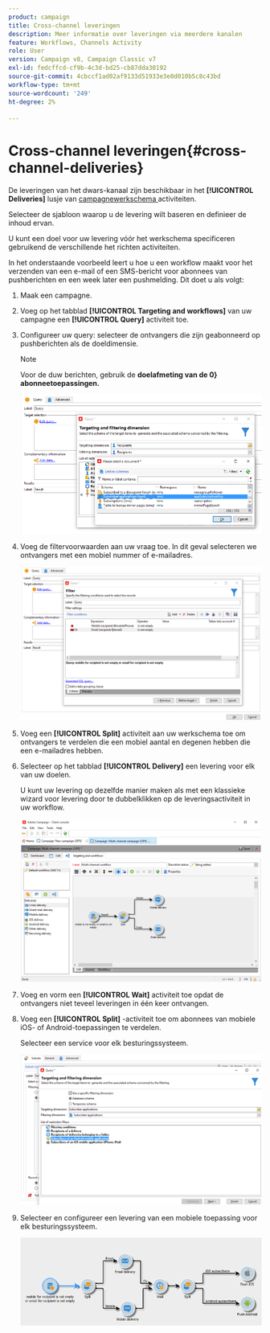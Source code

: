 ```yaml
---
product: campaign
title: Cross-channel leveringen
description: Meer informatie over leveringen via meerdere kanalen
feature: Workflows, Channels Activity
role: User
version: Campaign v8, Campaign Classic v7
exl-id: fedcffcd-cf9b-4c3d-bd25-cb87dda30192
source-git-commit: 4cbccf1ad02af9133d51933e3e0d010b5c8c43bd
workflow-type: tm+mt
source-wordcount: '249'
ht-degree: 2%

---
```


# Cross-channel leveringen{#cross-channel-deliveries}

De leveringen van het dwars-kanaal zijn beschikbaar in het **[!UICONTROL Deliveries]** lusje van [ campagnewerkschema ](campaign-workflows.md) activiteiten.

Selecteer de sjabloon waarop u de levering wilt baseren en definieer de inhoud ervan.

U kunt een doel voor uw levering vóór het werkschema specificeren gebruikend de verschillende het richten activiteiten.

In het onderstaande voorbeeld leert u hoe u een workflow maakt voor het verzenden van een e-mail of een SMS-bericht voor abonnees van pushberichten en een week later een pushmelding. Dit doet u als volgt:

1. Maak een campagne.
1. Voeg op het tabblad **[!UICONTROL Targeting and workflows]** van uw campagne een **[!UICONTROL Query]** activiteit toe.
1. Configureer uw query: selecteer de ontvangers die zijn geabonneerd op pushberichten als de doeldimensie.

   >[!NOTE]
   >
   >Voor de duw berichten, gebruik de **doelafmeting van de 0&rbrace; abonneetoepassingen.**

   ![](assets/cross_channel_delivery_1.png)

1. Voeg de filtervoorwaarden aan uw vraag toe. In dit geval selecteren we ontvangers met een mobiel nummer of e-mailadres.

   ![](assets/cross_channel_delivery_2.png)

1. Voeg een **[!UICONTROL Split]** activiteit aan uw werkschema toe om ontvangers te verdelen die een mobiel aantal en degenen hebben die een e-mailadres hebben.
1. Selecteer op het tabblad **[!UICONTROL Delivery]** een levering voor elk van uw doelen.

   U kunt uw levering op dezelfde manier maken als met een klassieke wizard voor levering door te dubbelklikken op de leveringsactiviteit in uw workflow.

   ![](assets/cross_channel_delivery_3.png)

1. Voeg en vorm een **[!UICONTROL Wait]** activiteit toe opdat de ontvangers niet teveel leveringen in één keer ontvangen.
1. Voeg een **[!UICONTROL Split]** -activiteit toe om abonnees van mobiele iOS- of Android-toepassingen te verdelen.

   Selecteer een service voor elk besturingssysteem.

   ![](assets/cross_channel_delivery_4.png)

1. Selecteer en configureer een levering van een mobiele toepassing voor elk besturingssysteem.

   ![](assets/cross_channel_delivery_5.png)
